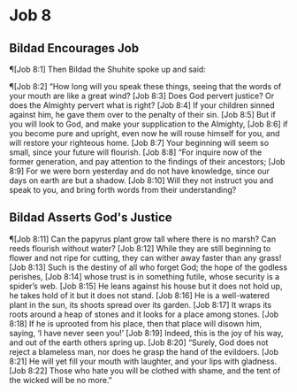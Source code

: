 # Job 8

## Bildad Encourages Job
¶[Job 8:1] Then Bildad the Shuhite spoke up and said:

¶[Job 8:2] “How long will you speak these things, seeing that the words of your mouth are like a great wind?
[Job 8:3] Does God pervert justice? Or does the Almighty pervert what is right?
[Job 8:4] If your children sinned against him, he gave them over to the penalty of their sin.
[Job 8:5] But if you will look to God, and make your supplication to the Almighty,
[Job 8:6] if you become pure and upright, even now he will rouse himself for you, and will restore your righteous home.
[Job 8:7] Your beginning will seem so small, since your future will flourish.
[Job 8:8] “For inquire now of the former generation, and pay attention to the findings of their ancestors;
[Job 8:9] For we were born yesterday and do not have knowledge, since our days on earth are but a shadow.
[Job 8:10] Will they not instruct you and speak to you, and bring forth words from their understanding?

## Bildad Asserts God's Justice
¶[Job 8:11] Can the papyrus plant grow tall where there is no marsh? Can reeds flourish without water?
[Job 8:12] While they are still beginning to flower and not ripe for cutting, they can wither away faster than any grass!
[Job 8:13] Such is the destiny of all who forget God; the hope of the godless perishes,
[Job 8:14] whose trust is in something futile, whose security is a spider’s web.
[Job 8:15] He leans against his house but it does not hold up, he takes hold of it but it does not stand.
[Job 8:16] He is a well-watered plant in the sun, its shoots spread over its garden.
[Job 8:17] It wraps its roots around a heap of stones and it looks for a place among stones.
[Job 8:18] If he is uprooted from his place, then that place will disown him, saying, ‘I have never seen you!’
[Job 8:19] Indeed, this is the joy of his way, and out of the earth others spring up.
[Job 8:20] “Surely, God does not reject a blameless man, nor does he grasp the hand of the evildoers.
[Job 8:21] He will yet fill your mouth with laughter, and your lips with gladness.
[Job 8:22] Those who hate you will be clothed with shame, and the tent of the wicked will be no more.”
